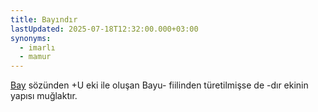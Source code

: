```yaml
---
title: Bayındır
lastUpdated: 2025-07-18T12:32:00.000+03:00
synonyms:
  - imarlı
  - mamur
---
```


[Bay](/sozluk/bay) sözünden +U eki ile oluşan Bayu- fiilinden türetilmişse de -dır ekinin yapısı muğlaktır.
